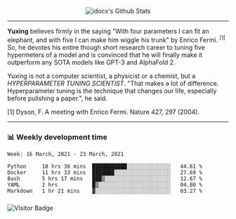 <div align="center">
    <img align="center" src="https://github-readme-stats.vercel.app/api?username=idocx&show_icons=true&hide_border=true" alt="idocx's Github Stats"></img>
</div>

---

**Yuxing** believes firmly in the saying "With four parameters I can fit an elephant, and with five I can make him wiggle his trunk" by Enrico Fermi. <sup>[1]</sup> So, he devotes his entire though short research career to tuning five hypermeters of a model and is convinced that he will finally make it outperform any SOTA models like GPT-3 and AlphaFold 2.

Yuxing is not a computer scientist, a physicist or a chemist, but a *HYPERPARAMETER TUNING SCIENTIST*. "That makes a lot of difference. Hyperparameter tuning is the technique that changes our life, especially before pulishing a paper.", he said.

[1] Dyson, F. A meeting with Enrico Fermi. Nature 427, 297 (2004).


---

### 📊 Weekly development time
<!--START_SECTION:waka-->
```text
Week: 16 March, 2021 - 23 March, 2021

Python     18 hrs 36 mins  ███████████░░░░░░░░░░░░░░   44.61 % 
Docker     11 hrs 33 mins  ███████░░░░░░░░░░░░░░░░░░   27.69 % 
Bash       5 hrs 17 mins   ███▒░░░░░░░░░░░░░░░░░░░░░   12.67 % 
YAML       2 hrs           █▒░░░░░░░░░░░░░░░░░░░░░░░   04.80 % 
Markdown   1 hr 21 mins    ▓░░░░░░░░░░░░░░░░░░░░░░░░   03.27 % 
```
<!--END_SECTION:waka-->

### 

![Visitor Badge](https://visitor-badge.laobi.icu/badge?page_id=idocx.idocx)